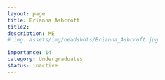 ```yaml
---
layout: page
title: Brianna Ashcroft
title2: 
description: ME
# img: assets/img/headshots/Brianna_Ashcroft.jpg

importance: 14
category: Undergraduates
status: inactive
---
```



